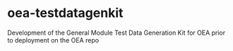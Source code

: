 # oea-testdatagenkit
Development of the General Module Test Data Generation Kit for OEA prior to deployment on the OEA repo
